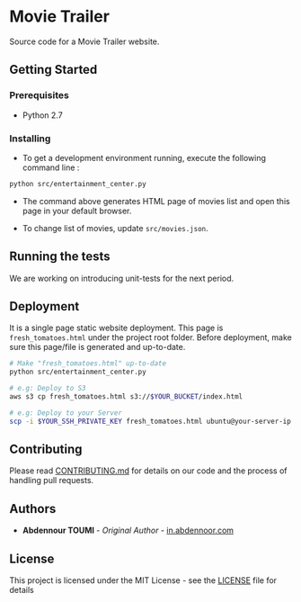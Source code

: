 # Movie Trailer

Source code for a Movie Trailer website.


## Getting Started

### Prerequisites

- Python 2.7

### Installing

- To get a development environment running, execute the following command line :

```sh
python src/entertainment_center.py

```

- The command above generates HTML page of movies list and open this page in your default browser.

- To change list of movies, update `src/movies.json`.


## Running the tests

We are working on introducing unit-tests for the next period.


## Deployment

It is a single page static website deployment.
This page is `fresh_tomatoes.html` under the project root folder.
Before deployment, make sure this page/file is generated and up-to-date.

```sh
# Make "fresh_tomatoes.html" up-to-date
python src/entertainment_center.py

# e.g: Deploy to S3
aws s3 cp fresh_tomatoes.html s3://$YOUR_BUCKET/index.html

# e.g: Deploy to your Server
scp -i $YOUR_SSH_PRIVATE_KEY fresh_tomatoes.html ubuntu@your-server-ip:/var/www/html/index.html

```


## Contributing

Please read [CONTRIBUTING.md](CONTRIBUTING.md) for details on our code and the process of handling pull requests.

## Authors

* **Abdennour TOUMI** - *Original Author* - [in.abdennoor.com](http://in.abdennoor.com)


## License

This project is licensed under the MIT License - see the [LICENSE](LICENSE) file for details
